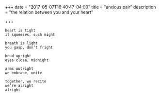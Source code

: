 +++
date = "2017-05-07T16:40:47-04:00"
title = "anxious pair"
description = "the relation between you and your heart"

+++

```
heart is tight
it squeezes, such might

breath is light
you gasp, don’t fright

head upright
eyes close, midnight

arms outright
we embrace, unite

together, we recite
we’re alright
alright
```
